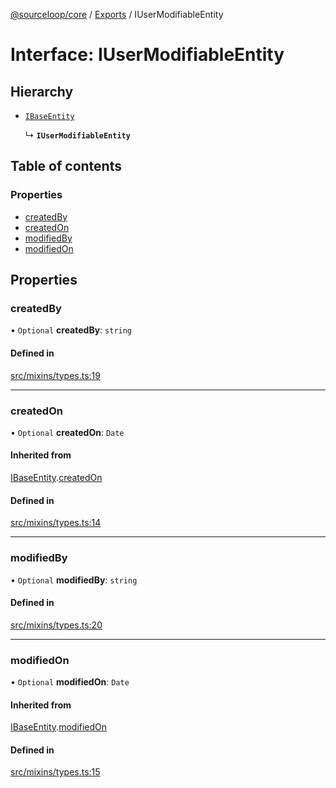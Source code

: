 [@sourceloop/core](../README.md) / [Exports](../modules.md) / IUserModifiableEntity

# Interface: IUserModifiableEntity

## Hierarchy

- [`IBaseEntity`](IBaseEntity.md)

  ↳ **`IUserModifiableEntity`**

## Table of contents

### Properties

- [createdBy](IUserModifiableEntity.md#createdby)
- [createdOn](IUserModifiableEntity.md#createdon)
- [modifiedBy](IUserModifiableEntity.md#modifiedby)
- [modifiedOn](IUserModifiableEntity.md#modifiedon)

## Properties

### createdBy

• `Optional` **createdBy**: `string`

#### Defined in

[src/mixins/types.ts:19](https://github.com/sourcefuse/loopback4-microservice-catalog/blob/77bb890a2/packages/core/src/mixins/types.ts#L19)

___

### createdOn

• `Optional` **createdOn**: `Date`

#### Inherited from

[IBaseEntity](IBaseEntity.md).[createdOn](IBaseEntity.md#createdon)

#### Defined in

[src/mixins/types.ts:14](https://github.com/sourcefuse/loopback4-microservice-catalog/blob/77bb890a2/packages/core/src/mixins/types.ts#L14)

___

### modifiedBy

• `Optional` **modifiedBy**: `string`

#### Defined in

[src/mixins/types.ts:20](https://github.com/sourcefuse/loopback4-microservice-catalog/blob/77bb890a2/packages/core/src/mixins/types.ts#L20)

___

### modifiedOn

• `Optional` **modifiedOn**: `Date`

#### Inherited from

[IBaseEntity](IBaseEntity.md).[modifiedOn](IBaseEntity.md#modifiedon)

#### Defined in

[src/mixins/types.ts:15](https://github.com/sourcefuse/loopback4-microservice-catalog/blob/77bb890a2/packages/core/src/mixins/types.ts#L15)

